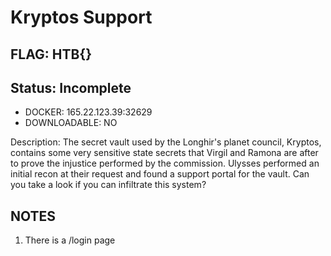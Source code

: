 # Kryptos Support

## FLAG: HTB{}

## Status: Incomplete

+ DOCKER: 165.22.123.39:32629
+ DOWNLOADABLE: NO

Description: The secret vault used by the Longhir's planet council, Kryptos, contains some very sensitive state secrets that Virgil and Ramona are after to prove the injustice performed by the commission. Ulysses performed an initial recon at their request and found a support portal for the vault. Can you take a look if you can infiltrate this system?

## NOTES

1. There is a /login page

